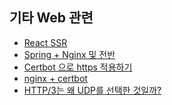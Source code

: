 ## 기타 Web 관련

- [React SSR][RSSR]
- [Spring + Nginx 및 전반][springNginx]
- [Certbot 으로 https 적용하기][certbotHttps]
- [nginx + certbot][nginxCertbot]
- [HTTP/3는 왜 UDP를 선택한 것일까?](https://evan-moon.github.io/2019/10/08/what-is-http3/?fbclid=IwAR1BO3MWGoZ0gu8B8iqHEPMA5e7A2Z4_O9MYWYRSmbbo35tIEqcZP76FxVg)

[RSSR]: https://www.popit.kr/react-%EC%84%9C%EB%B2%84%EC%82%AC%EC%9D%B4%EB%93%9C-%EB%A0%8C%EB%8D%94%EB%A7%81/
[springNginx]: https://brunch.co.kr/@springboot/21
[certbotHttps]: https://certbot.eff.org/lets-encrypt/ubuntubionic-nginx
[nginxCertbot]: https://twpower.github.io/44-set-free-https-by-using-letsencrypt
